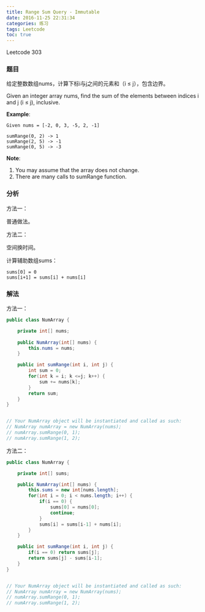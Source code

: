 ```yaml
---
title: Range Sum Query - Immutable
date: 2016-11-25 22:31:34
categories: 练习
tags: Leetcode
toc: true
---
```


Leetcode 303

### 题目

给定整数数组nums，计算下标i与j之间的元素和（i ≤ j），包含边界。

Given an integer array nums, find the sum of the elements between indices i and j (i ≤ j), inclusive.

__Example__:

```
Given nums = [-2, 0, 3, -5, 2, -1]

sumRange(0, 2) -> 1
sumRange(2, 5) -> -1
sumRange(0, 5) -> -3
```

__Note__:

1. You may assume that the array does not change.
2. There are many calls to sumRange function.

### 分析

方法一：

普通做法。

方法二：

空间换时间。

计算辅助数组sums：

```
sums[0] = 0
sums[i+1] = sums[i] + nums[i]
```

### 解法

方法一：

```java
public class NumArray {

    private int[] nums;
    
    public NumArray(int[] nums) {
        this.nums = nums;
    }

    public int sumRange(int i, int j) {
        int sum = 0;
        for(int k = i; k <=j; k++) {
            sum += nums[k];
        }
        return sum;
    }
}


// Your NumArray object will be instantiated and called as such:
// NumArray numArray = new NumArray(nums);
// numArray.sumRange(0, 1);
// numArray.sumRange(1, 2);
```

方法二：

```java
public class NumArray {

    private int[] sums;

    public NumArray(int[] nums) {
        this.sums = new int[nums.length];
        for(int i = 0; i < nums.length; i++) {
            if(i == 0) {
                sums[0] = nums[0];
                continue;
            }
            sums[i] = sums[i-1] + nums[i];
        }
    }

    public int sumRange(int i, int j) {
        if(i == 0) return sums[j];
        return sums[j] - sums[i-1];
    }
}


// Your NumArray object will be instantiated and called as such:
// NumArray numArray = new NumArray(nums);
// numArray.sumRange(0, 1);
// numArray.sumRange(1, 2);
```